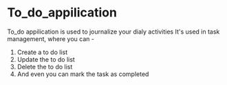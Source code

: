 # To_do_appilication
To_do appilication is used to journalize your dialy activities
It's used in task management, where you can - 
1. Create a to do list
2. Update the to do list
3. Delete the to do list
4. And even you can mark the task as completed
